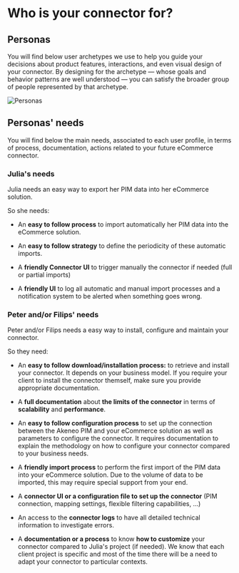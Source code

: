 # Who is your connector for?

## Personas

You will find below user archetypes we use to help you guide your decisions about product features, interactions, and even visual design of your connector. By designing for the archetype — whose goals and behavior patterns are well understood — you can satisfy the broader group of people represented by that archetype.

![Personas](../../img/guides/personas.png)

## Personas' needs

You will find below the main needs, associated to each user profile, in terms of process, documentation, actions related to your future eCommerce connector.

### Julia's needs

Julia needs an easy way to export her PIM data into her eCommerce solution.

So she needs:

* An **easy to follow process** to import automatically her PIM data into the eCommerce solution.

* An **easy to follow strategy** to define the periodicity of these automatic imports.

* A **friendly Connector UI** to trigger manually the connector if needed (full or partial imports)

* A **friendly UI** to log all automatic and manual import processes and a notification system to be alerted when something goes wrong.

### Peter and/or Filips' needs

Peter and/or Filips needs a easy way to install, configure and maintain your connector.

So they need:

* An **easy to follow download/installation process:** to retrieve and install your connector.
It depends on your business model. If you require your client to install the connector themself, make sure you provide appropriate documentation.

* A **full documentation** about **the limits of the connector** in terms of **scalability** and **performance**.

* An **easy to follow configuration process** to set up the connection between the Akeneo PIM and your eCommerce solution as well as parameters to configure the connector. It requires documentation to explain the methodology on how to configure your connector compared to your business needs.

* A **friendly import process** to perform the first import of the PIM data into your eCommerce solution. Due to the volume of data to be imported, this may require special support from your end.

* A **connector UI or a configuration file to set up the connector** (PIM connection, mapping settings, flexible filtering capabilities, …)

* An access to the **connector logs** to have all detailed technical information to investigate errors.

* A **documentation or a process** to know **how to customize** your connector compared to Julia's project (if needed). We know that each client project is specific and most of the time there will be a need to adapt your connector to particular contexts.
